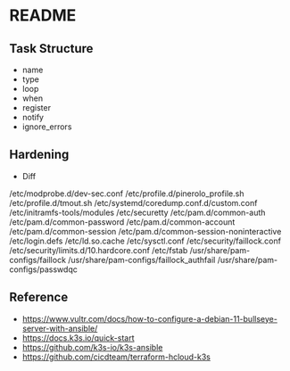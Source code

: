 # README

## Task Structure

- name
- type
- loop
- when
- register
- notify
- ignore_errors

## Hardening

- Diff

/etc/modprobe.d/dev-sec.conf
/etc/profile.d/pinerolo_profile.sh
/etc/profile.d/tmout.sh
/etc/systemd/coredump.conf.d/custom.conf
/etc/initramfs-tools/modules
/etc/securetty
/etc/pam.d/common-auth
/etc/pam.d/common-password
/etc/pam.d/common-account
/etc/pam.d/common-session
/etc/pam.d/common-session-noninteractive
/etc/login.defs
/etc/ld.so.cache
/etc/sysctl.conf
/etc/security/faillock.conf
/etc/security/limits.d/10.hardcore.conf
/etc/fstab
/usr/share/pam-configs/faillock
/usr/share/pam-configs/faillock_authfail
/usr/share/pam-configs/passwdqc

## Reference

- https://www.vultr.com/docs/how-to-configure-a-debian-11-bullseye-server-with-ansible/
- https://docs.k3s.io/quick-start
- https://github.com/k3s-io/k3s-ansible
- https://github.com/cicdteam/terraform-hcloud-k3s
